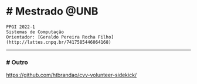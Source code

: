 # # Mestrado @UNB

    PPGI 2022-1
    Sistemas de Computação
    Orientador: [Geraldo Pereira Rocha Filho](http://lattes.cnpq.br/7417585446064168)


___

### # Outro

https://github.com/htbrandao/cvv-volunteer-sidekick/
